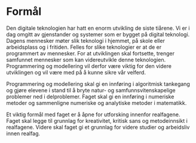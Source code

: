 # Formål

Den digitale teknologien har hatt en enorm utvikling de siste tiårene. Vi er i dag omgitt av gjenstander og systemer som er bygget på digital teknologi. Dagens mennesker møter slik teknologi i hjemmet, på skole eller arbeidsplass og i fritiden. Felles for slike teknologier er at de er programmert av mennesker. For at utviklingen skal fortsette, trenger samfunnet mennesker som kan videreutvikle denne teknologien. Programmering og modellering vil derfor være viktig for den videre utviklingen og vil være med på å kunne sikre vår velferd.

Programmering og modellering skal gi en innføring i algoritmisk tankegang og gjøre elevene i stand til å bryte natur- og samfunnsvitenskapelige problemer ned i delproblemer. Faget skal gi en innføring i numeriske metoder og sammenligne numeriske og analytiske metoder i matematikk.

Et viktig formål med faget er å åpne for utforsking innenfor realfagene. Faget skal legge til grunnlag for kreativitet, kritisk sans og metodeinnsikt i realfagene. Videre skal faget gi et grunnlag for videre studier og arbeidsliv innen realfag.
